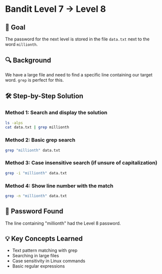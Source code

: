 # Bandit Level 7 → Level 8

## 🎯 Goal
The password for the next level is stored in the file `data.txt` next to the word `millionth`.

## 🔍 Background
We have a large file and need to find a specific line containing our target word. `grep` is perfect for this.

## 🛠️ Step-by-Step Solution

### Method 1: Search and display the solution
```bash
ls -alps
cat data.txt | grep millionth
```
### Method 2: Basic grep search
```bash
grep "millionth" data.txt
```
### Method 3: Case insensitive search (if unsure of capitalization)
```bash
grep -i "millionth" data.txt
```
### Method 4: Show line number with the match
```bash
grep -n "millionth" data.txt
```

## 🔑 Password Found
The line containing "millionth" had the Level 8 password.

## 💡 Key Concepts Learned
- Text pattern matching with grep
- Searching in large files
- Case sensitivity in Linux commands
- Basic regular expressions
